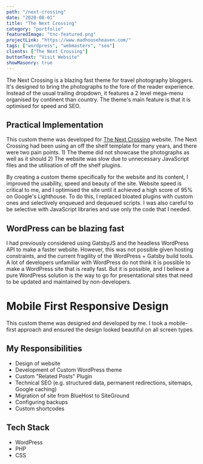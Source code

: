 ```yaml
---
path: "/next-crossing"
date: "2020-08-01"
title: "The Next Crossing"
category: "portfolio"
featuredImage: "tnc-featured.png"
projectLink: "https://www.madhouseheaven.com/"
tags: ["wordpress", "webmasters", "seo"]
clients: ["The Next Crossing"]
buttonText: "Visit Website"
showMasonry: true
---
```


The Next Crossing is a blazing fast theme for travel photography bloggers. It's designed to bring the photographs to the fore of the reader experience. Instead of the usual trailing dropdown, it features a 2 level mega-menu organised by continent than country. The theme's main feature is that it is optimised for speed and SEO.

## Practical Implementation

This custom theme was developed for [The Next Crossing](www.thenextcrossing.com) website. The Next Crossing had been using an off the shelf template for many years, and there were two pain points. 1) The theme did not showcase the photographs as well as it should 2) The website was slow due to unnecessary JavaScript files and the utilisation of off the shelf plugins.

By creating a custom theme specifically for the website and its content, I improved the usability, speed and beauty of the site. Website speed is critical to me, and I optimised the site until it achieved a high score of 95% on Google's Lighthouse. To do this, I replaced bloated plugins with custom ones and selectively enqueued and dequeued scripts. I was also careful to be selective with JavaScript libraries and use only the code that I needed.

## WordPress can be blazing fast

I had previously considered using GatsbyJS and the headless WordPress API to make a faster website. However, this was not possible given hosting constraints, and the current fragility of the WordPress + Gatsby build tools. A lot of developers unfamiliar with WordPress do not think it is possible to make a WordPress site that is really fast. But it is possible, and I believe a pure WordPress solution is the way to go for presentational sites that need to be updated and maintained by non-developers.

# Mobile First Responsive Design

This custom theme was designed and developed by me. I took a mobile-first approach and ensured the design looked beautiful on all screen types.

## My Responsibilities

- Design of website
- Development of Custom WordPress theme
- Custom "Related Posts" Plugin
- Technical SEO (e.g. structured data, permanent redirections, sitemaps, Google caching)
- Migration of site from BlueHost to SiteGround
- Configuring backups
- Custom shortcodes

## Tech Stack

- WordPress
- PHP
- CSS
